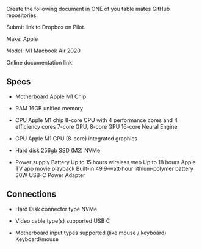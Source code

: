 Create the following document in ONE of you table mates GitHub repositories.  

Submit link to Dropbox on Pilot.

Make: Apple

Model: M1 Macbook Air 2020

Online documentation link:

## Specs
- Motherboard
Apple M1 Chip
  
- RAM
16GB unified memory

- CPU
Apple M1 chip
8-core CPU with 4 perform­ance cores and 4 efficiency cores
7-core GPU, 8-core GPU
16-core Neural Engine

- GPU
Apple M1 GPU (8-core) integrated graphics
  
- Hard disk
256gb SSD (M2) NVMe
  
- Power supply
Battery
Up to 15 hours wireless web
Up to 18 hours Apple TV app movie playback
Built-in 49.9‑watt‑hour lithium‑polymer battery
30W USB-C Power Adapter


## Connections
- Hard Disk connector type
NVMe

- Video cable type(s) supported
USB C

- Motherboard input types supported (like mouse / keyboard)
Keyboard/mouse
